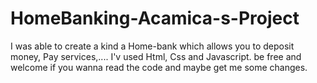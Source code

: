 # HomeBanking-Acamica-s-Project
I was able to create a kind a Home-bank which allows you to deposit money, Pay services,....
I'v used Html, Css and Javascript.
be free and welcome if you wanna read the code and maybe get me some changes.
